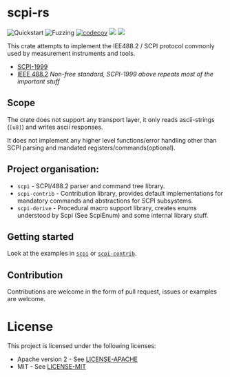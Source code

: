 # scpi-rs
![Quickstart](https://github.com/Atmelfan/scpi-rs/workflows/Quickstart/badge.svg)
![Fuzzing](https://github.com/Atmelfan/scpi-rs/workflows/Fuzzing/badge.svg)
[![codecov](https://codecov.io/gh/Atmelfan/scpi-rs/branch/master/graph/badge.svg)](https://codecov.io/gh/Atmelfan/scpi-rs)
[![](http://meritbadge.herokuapp.com/scpi)](https://crates.io/crates/scpi)
[![](https://img.shields.io/github/license/Atmelfan/scpi-rs)](https://img.shields.io/github/license/Atmelfan/scpi-rs)

This crate attempts to implement the IEE488.2 / SCPI protocol commonly used by measurement instruments and tools.

* [SCPI-1999](http://www.ivifoundation.org/docs/scpi-99.pdf)
* [IEEE 488.2](http://dx.doi.org/10.1109/IEEESTD.2004.95390) *Non-free standard, SCPI-1999 above repeats most of the important stuff*

## Scope
The crate does not support any transport layer, it only reads ascii-strings (`[u8]`) and writes ascii responses.

It does not implement any higher level functions/error handling other than SCPI parsing and mandated registers/commands(optional).

## Project organisation:
 * `scpi` - SCPI/488.2 parser and command tree library.
 * `scpi-contrib` - Contribution library, provides default implementations for mandatory commands and abstractions for SCPI subsystems.
 * `scpi-derive` - Procedural macro support library, creates enums understood by Scpi (See ScpiEnum) and some internal library stuff.

## Getting started
Look at the examples in [`scpi`](https://github.com/Atmelfan/scpi-rs/tree/master/scpi/examples) or [`scpi-contrib`](https://github.com/Atmelfan/scpi-rs/tree/master/scpi-contrib/examples).

## Contribution
Contributions are welcome in the form of pull request, issues or examples are welcome.

# License
This project is licensed under the following licenses:
 * Apache version 2 - See [LICENSE-APACHE](./LICENSE-APACHE)
 * MIT - See [LICENSE-MIT](./LICENSE-MIT)